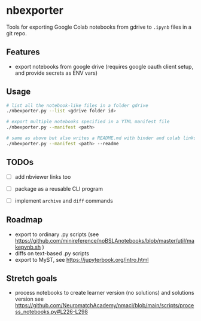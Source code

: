 # nbexporter
Tools for exporting Google Colab notebooks from gdrive to `.ipynb` files in a git repo.


## Features
- export notebooks from google drive (requires google oauth client setup, and provide secrets as ENV vars)


<!--
## Install

```bash
pip install nbexporter
```

You can now run the command line script `nbexporter`.

Future ideas...
```
nbexporter diff --old <path or url>  --new <path or url>
nbexporter archive --src <path or url> [--name filename]
```
-->

## Usage


```bash
# list all the notebook-like files in a folder gdrive
./nbexporter.py --list <gdrive folder id>

# export multiple notebooks specified in a YTML manifest file
./nbexporter.py --manifest <path>

# same as above but also writes a README.md with binder and colab links
./nbexporter.py --manifest <path> --readme
```


TODOs
-----
- [ ] add nbviewer links too
- [ ] package as a reusable CLI program
- [ ] implement `archive` and `diff` commands



Roadmap
-------
- export to ordinary .py scripts (see https://github.com/minireference/noBSLAnotebooks/blob/master/util/makepynb.sh )
- diffs on text-based .py scripts
- export to MyST, see https://jupyterbook.org/intro.html


Stretch goals
-------------
- process notebooks to create learner version (no solutions) and solutions version
  see https://github.com/NeuromatchAcademy/nmaci/blob/main/scripts/process_notebooks.py#L226-L298
